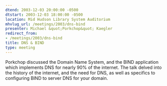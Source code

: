 ```yaml
---
dtend: 2003-12-03 20:00:00 -0500
dtstart: 2003-12-03 18:00:00 -0500
location: Mid Hudson Library System Auditorium
mhvlug_url: /meetings/2003/dns-bind
presenter: Michael &quot;Porkchop&quot; Kaegler
redirect_from:
- /meetings/2003/dns-bind
title: DNS & BIND
type: meeting
---
```



Porkchop discussed the Domain Name System, and the BIND application which implements DNS for nearly 90% of the internet. The talk delved into the history of the internet, and the need for DNS, as well as specifics to configuring BIND to server DNS for your domain.
